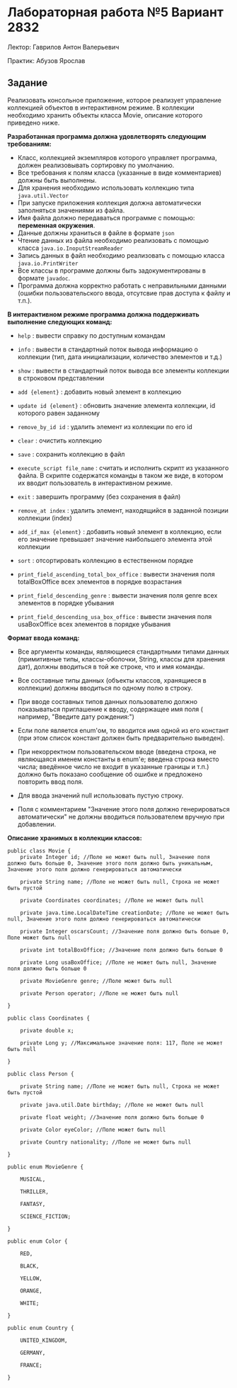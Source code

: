 # Лабораторная работа №5 Вариант 2832

Лектор: Гаврилов Антон Валерьевич

Практик: Абузов Ярослав

## Задание

Реализовать консольное приложение, которое реализует управление коллекцией объектов в интерактивном режиме.
В коллекции необходимо хранить объекты класса Movie, описание которого приведено ниже.

**Разработанная программа должна удовлетворять следующим требованиям:**

- Класс, коллекцией экземпляров которого управляет программа, должен реализовывать сортировку по умолчанию.
- Все требования к полям класса (указанные в виде комментариев) должны быть выполнены.
- Для хранения необходимо использовать коллекцию типа `java.util.Vector`
- При запуске приложения коллекция должна автоматически заполняться значениями из файла.
- Имя файла должно передаваться программе с помощью: **переменная окружения**.
- Данные должны храниться в файле в формате `json`
- Чтение данных из файла необходимо реализовать с помощью класса `java.io.InoputStreamReader`
- Запись данных в файл необходимо реализовать с помощью класса `java.io.PrintWriter`
- Все классы в программе должны быть задокументированы в формате `javadoc`.
- Программа должна корректно работать с неправильными данными (ошибки пользовательского ввода, отсутсвие прав доступа к
  файлу и т.п.).

**В интерактивном режиме программа должна поддерживать выполнение следующих команд:**

- `help` : вывести справку по доступным командам

- `info` : вывести в стандартный поток вывода информацию о коллекции (тип, дата инициализации, количество элементов и
  т.д.)

- `show` : вывести в стандартный поток вывода все элементы коллекции в строковом представлении

- `add {element}` : добавить новый элемент в коллекцию

- `update id {element}` : обновить значение элемента коллекции, id которого равен заданному

- `remove_by_id id` : удалить элемент из коллекции по его id

- `clear` : очистить коллекцию

- `save` : сохранить коллекцию в файл

- `execute_script file_name` : считать и исполнить скрипт из указанного файла. В скрипте содержатся команды в таком же
  виде, в котором их вводит пользователь в интерактивном режиме.

- `exit` : завершить программу (без сохранения в файл)

- `remove_at index` : удалить элемент, находящийся в заданной позиции коллекции (index)

- `add_if_max {element}` : добавить новый элемент в коллекцию, если его значение превышает значение наибольшего элемента
  этой коллекции

- `sort` : отсортировать коллекцию в естественном порядке

- `print_field_ascending_total_box_office` : вывести значения поля totalBoxOffice всех элементов в порядке возрастания

- `print_field_descending_genre` : вывести значения поля genre всех элементов в порядке убывания

- `print_field_descending_usa_box_office` : вывести значения поля usaBoxOffice всех элементов в порядке убывания

**Формат ввода команд:**

- Все аргументы команды, являющиеся стандартными типами данных (примитивные типы, классы-оболочки, String, классы для
  хранения дат), должны вводиться в той же строке, что и имя команды.

- Все составные типы данных (объекты классов, хранящиеся в коллекции) должны вводиться по одному полю в строку.

- При вводе составных типов данных пользователю должно показываться приглашение к вводу, содержащее имя поля (
  например, "Введите дату рождения:")

- Если поле является enum'ом, то вводится имя одной из его констант (при этом список констант должен быть предварительно
  выведен).

- При некорректном пользовательском вводе (введена строка, не являющаяся именем константы в enum'е; введена строка
  вместо числа; введённое число не входит
  в указанные границы и т.п.) должно быть показано сообщение об ошибке и предложено повторить ввод поля.

- Для ввода значений null использовать пустую строку.

- Поля с комментарием "Значение этого поля должно генерироваться автоматически" не должны вводиться пользователем
  вручную при добавлении.

**Описание хранимых в коллекции классов:**

```
public class Movie {
    private Integer id; //Поле не может быть null, Значение поля должно быть больше 0, Значение этого поля должно быть уникальным, Значение этого поля должно генерироваться автоматически
    
    private String name; //Поле не может быть null, Строка не может быть пустой   
    
    private Coordinates coordinates; //Поле не может быть null
    
    private java.time.LocalDateTime creationDate; //Поле не может быть null, Значение этого поля должно генерироваться автоматически
  
    private Integer oscarsCount; //Значение поля должно быть больше 0, Поле может быть null
    
    private int totalBoxOffice; //Значение поля должно быть больше 0
    
    private Long usaBoxOffice; //Поле не может быть null, Значение поля должно быть больше 0
    
    private MovieGenre genre; //Поле может быть null
    
    private Person operator; //Поле не может быть null

}

public class Coordinates {

    private double x;
    
    private Long y; //Максимальное значение поля: 117, Поле не может быть null

}

public class Person {

    private String name; //Поле не может быть null, Строка не может быть пустой
    
    private java.util.Date birthday; //Поле не может быть null
    
    private float weight; //Значение поля должно быть больше 0
    
    private Color eyeColor; //Поле может быть null
    
    private Country nationality; //Поле не может быть null

}

public enum MovieGenre {

    MUSICAL,
    
    THRILLER,
    
    FANTASY,
    
    SCIENCE_FICTION;

}

public enum Color {

    RED,
    
    BLACK,
    
    YELLOW,
    
    ORANGE,
    
    WHITE;

}

public enum Country {

    UNITED_KINGDOM,
    
    GERMANY,
    
    FRANCE;

}

```
